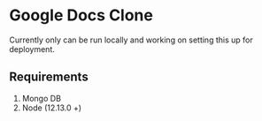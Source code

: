# Google Docs Clone

Currently only can be run locally and working on setting this up for deployment.

## Requirements

1. Mongo DB
2. Node (12.13.0 +)
